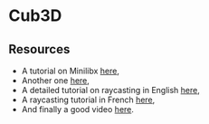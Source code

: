 # Cub3D
## Resources

* A tutorial on Minilibx [here](https://harm-smits.github.io/42docs/libs/minilibx/introduction.html),
* Another one [here](https://qst0.github.io/ft_libgfx/),
* A detailed tutorial on raycasting in English [here](https://lodev.org/cgtutor/raycasting.html),
* A raycasting tutorial in French [here](http://forums.mediabox.fr/wiki/tutoriaux/flashplatform/affichage/3d/raycasting),
* And finally a good video [here](https://www.youtube.com/watch?v=gYRrGTC7GtA&t=298s).
